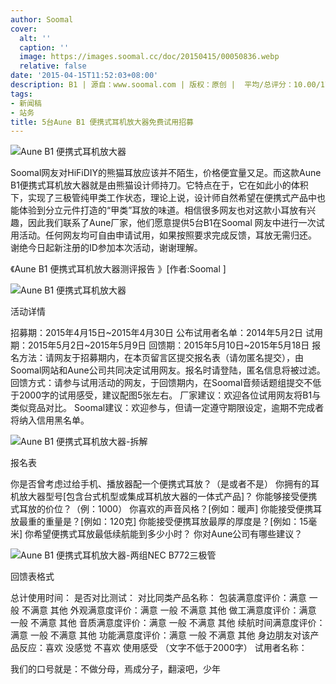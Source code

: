 ```yaml
---
author: Soomal
cover:
  alt: ''
  caption: ''
  image: https://images.soomal.cc/doc/20150415/00050836.webp
  relative: false
date: '2015-04-15T11:52:03+08:00'
description: B1 | 源自：www.soomal.com | 版权：原创 |  平均/总评分：10.00/170
tags:
- 新闻稿
- 站务
title: 5台Aune B1 便携式耳机放大器免费试用招募
---
```


![Aune B1 便携式耳机放大器](https://images.soomal.cc/doc/20150312/00049676.webp)



Soomal网友对HiFiDIY的熊猫耳放应该并不陌生，价格便宜量又足。而这款Aune B1便携式耳机放大器就是由熊猫设计师持刀。它特点在于，它在如此小的体积下，实现了三极管纯甲类工作状态，理论上说，设计师自然希望在便携式产品中也能体验到分立元件打造的“甲类”耳放的味道。相信很多网友也对这款小耳放有兴趣，因此我们联系了Aune厂家，他们愿意提供5台B1在Soomal 网友中进行一次试用活动。任何网友均可自由申请试用，如果按照要求完成反馈，耳放无需归还。 谢绝今日起新注册的ID参加本次活动，谢谢理解。

《Aune B1 便携式耳机放大器测评报告 》[作者:Soomal ]

![Aune B1 便携式耳机放大器](https://images.soomal.cc/doc/20150312/00049675.webp)




活动详情

招募期：2015年4月15日~2015年4月30日
公布试用者名单：2014年5月2日
试用期：2015年5月2日~2015年5月9日
回馈期：2015年5月10日~2015年5月18日
报名方法：请网友于招募期内，在本页留言区提交报名表（请勿匿名提交），由Soomal网站和Aune公司共同决定试用网友。报名时请登陆，匿名信息将被过滤。
回馈方式：请参与试用活动的网友，于回馈期内，在Soomal音频话题组提交不低于2000字的试用感受，建议配图5张左右。
厂家建议：欢迎各位试用网友将B1与类似竞品对比。
Soomal建议：欢迎参与，但请一定遵守期限设定，逾期不完成者将纳入信用黑名单。

![Aune B1 便携式耳机放大器-拆解](https://images.soomal.cc/doc/20150312/00049677.webp)




报名表

你是否曾考虑过给手机、播放器配一个便携式耳放？（是或者不是）
你拥有的耳机放大器型号[包含台式机型或集成耳机放大器的一体式产品]？
你能够接受便携式耳放的价位？（例：1000）
你喜欢的声音风格？[例如：暖声]
你能接受便携耳放最重的重量是？[例如：120克]
你能接受便携耳放最厚的厚度是？[例如：15毫米]
你希望便携式耳放最低续航能到多少小时？
你对Aune公司有哪些建议？

![Aune B1 便携式耳机放大器-两组NEC B772三极管](https://images.soomal.cc/doc/20150312/00049680.webp)




回馈表格式

总计使用时间：
是否对比测试：
对比同类产品名称：
包装满意度评价：满意 一般 不满意 其他
外观满意度评价：满意 一般 不满意 其他
做工满意度评价：满意 一般 不满意 其他
音质满意度评价：满意 一般 不满意 其他
续航时间满意度评价：满意 一般 不满意 其他
功能满意度评价：满意 一般 不满意 其他
身边朋友对该产品反应：喜欢 没感觉 不喜欢
使用感受 （文字不低于2000字） 
试用者名称：

我们的口号就是：不做分母，焉成分子，翻滚吧，少年